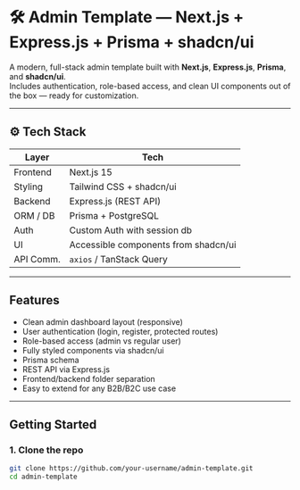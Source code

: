 # 🛠️ Admin Template — Next.js + Express.js + Prisma + shadcn/ui

A modern, full-stack admin template built with **Next.js**, **Express.js**, **Prisma**, and **shadcn/ui**.  
Includes authentication, role-based access, and clean UI components out of the box — ready for customization.

---

## ⚙️ Tech Stack

| Layer       | Tech           |
|-------------|----------------|
| Frontend    | Next.js 15 |
| Styling     | Tailwind CSS + shadcn/ui |
| Backend     | Express.js (REST API) |
| ORM / DB    | Prisma + PostgreSQL |
| Auth        | Custom Auth with session db |
| UI          | Accessible components from shadcn/ui |
| API Comm.   | `axios` / TanStack Query |

---

##  Features

-  Clean admin dashboard layout (responsive)
-  User authentication (login, register, protected routes)
-  Role-based access (admin vs regular user)
-  Fully styled components via shadcn/ui
-  Prisma schema
-  REST API via Express.js
-  Frontend/backend folder separation
-  Easy to extend for any B2B/B2C use case

---

## Getting Started

### 1. Clone the repo

```bash
git clone https://github.com/your-username/admin-template.git
cd admin-template

